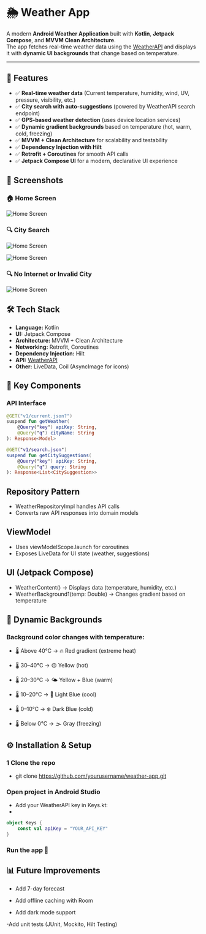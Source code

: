 # 🌦️ Weather App

A modern **Android Weather Application** built with **Kotlin**, **Jetpack Compose**, and **MVVM Clean Architecture**.  
The app fetches real-time weather data using the [WeatherAPI](https://www.weatherapi.com/) and displays it with **dynamic UI backgrounds** that change based on temperature.  

---

## 🚀 Features

- ✅ **Real-time weather data** (Current temperature, humidity, wind, UV, pressure, visibility, etc.)  
- ✅ **City search with auto-suggestions** (powered by WeatherAPI search endpoint)  
- ✅ **GPS-based weather detection** (uses device location services)  
- ✅ **Dynamic gradient backgrounds** based on temperature (hot, warm, cold, freezing)  
- ✅ **MVVM + Clean Architecture** for scalability and testability  
- ✅ **Dependency Injection with Hilt**  
- ✅ **Retrofit + Coroutines** for smooth API calls  
- ✅ **Jetpack Compose UI** for a modern, declarative UI experience  



## 📸 Screenshots
### 🏠 Home Screen 
![Home Screen](https://raw.githubusercontent.com/MSshizan/Weather-App/7afa15c6a31481e12e6f9f0d6df733a89fd12c40/Screenshot%202025-09-15%20155750.png)

### 🔍 City Search  
![Home Screen](https://github.com/MSshizan/Weather-App/blob/beb61f2b273004a096e9049d7782e3a57ea99631/Screenshot%202025-09-15%20155817.png)

![Home Screen](https://github.com/MSshizan/Weather-App/blob/38af0e2baee6c407c1d35e210cc87b4d91392118/Screenshot%202025-09-15%20155831.png)

### 🔍 No Internet or Invalid City   
![Home Screen](https://github.com/MSshizan/Weather-App/blob/2d301f6d8b048c40dea0cfd4774f6f96150bc887/Screenshot%202025-09-15%20155909.png)

## 🛠️ Tech Stack

- **Language:** Kotlin  
- **UI:** Jetpack Compose  
- **Architecture:** MVVM + Clean Architecture  
- **Networking:** Retrofit, Coroutines  
- **Dependency Injection:** Hilt  
- **API:** [WeatherAPI](https://www.weatherapi.com/)  
- **Other:** LiveData, Coil (AsyncImage for icons)


## 🔑 Key Components

### API Interface

```kotlin
@GET("v1/current.json?")
suspend fun getWeather(
    @Query("key") apiKey: String,
    @Query("q") cityName: String
): Response<Model>

@GET("v1/search.json")
suspend fun getCitySuggestions(
    @Query("key") apiKey: String,
    @Query("q") query: String
): Response<List<CitySuggestion>>

```
## Repository Pattern

- WeatherRepositoryImpl handles API calls
- Converts raw API responses into domain models

## ViewModel

- Uses viewModelScope.launch for coroutines
- Exposes LiveData for UI state (weather, suggestions)

## UI (Jetpack Compose)

- WeatherContent() → Displays data (temperature, humidity, etc.)
- WeatherBackground1(temp: Double) → Changes gradient based on temperature


## 🎨 Dynamic Backgrounds

### Background color changes with temperature:

- 🌡️ Above 40°C → 🔥 Red gradient (extreme heat)

- 🌡️ 30–40°C → 🟡 Yellow (hot)

- 🌡️ 20–30°C → 🌤️ Yellow + Blue (warm)

- 🌡️ 10–20°C → 🌊 Light Blue (cool)

- 🌡️ 0–10°C → ❄️ Dark Blue (cold)

- 🌡️ Below 0°C → 🌫️ Gray (freezing)

## ⚙️ Installation & Setup

### 1 Clone the repo

- git clone https://github.com/yourusername/weather-app.git

### Open project in Android Studio

- Add your WeatherAPI key in Keys.kt:
- 
```kotlin
object Keys {
    const val apiKey = "YOUR_API_KEY"
}
```

### Run the app 🚀

## 📊 Future Improvements

- Add 7-day forecast

- Add offline caching with Room

-  Add dark mode support

-Add unit tests (JUnit, Mockito, Hilt Testing)






